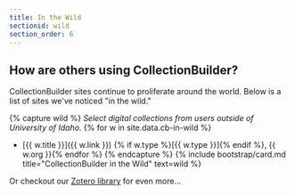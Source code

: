 ```yaml
---
title: In the Wild
sectionid: wild
section_order: 6
---
```

## How are others using CollectionBuilder?

CollectionBuilder sites continue to proliferate around the world. Below is a list of sites we've noticed "in the wild."

{% capture wild %}
*Select digital collections from users outside of University of Idaho.*
{% for w in site.data.cb-in-wild %}
- [{{ w.title }}]({{ w.link }}) {% if w.type %}[{{ w.type }}]{% endif %}, {{ w.org }}{% endfor %}
{% endcapture %}
{% include bootstrap/card.md title="CollectionBuilder in the Wild" text=wild %}

Or checkout our [Zotero library](https://www.zotero.org/groups/5020353/collectionbuilder-examples/library) for even more...
